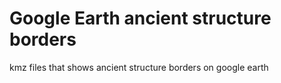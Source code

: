 # Google Earth ancient structure borders
 kmz files that shows ancient structure borders on google earth
